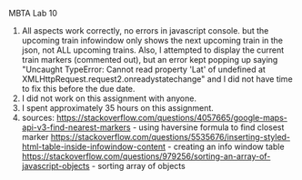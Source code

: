 MBTA Lab 10
1. All aspects work correctly, no errors in javascript console. but the upcoming train infowindow only shows the next upcoming train in the json, not ALL upcoming trains. Also, I attempted to display the current train markers (commented out), but an error kept popping up saying "Uncaught TypeError: Cannot read property 'Lat' of undefined at XMLHttpRequest.request2.onreadystatechange" and I did not have time to fix this before the due date. 
2. I did not work on this assignment with anyone. 
3. I spent approximately 35 hours on this assignment. 
4. sources: 
https://stackoverflow.com/questions/4057665/google-maps-api-v3-find-nearest-markers - using haversine formula to find closest marker 
https://stackoverflow.com/questions/5535676/inserting-styled-html-table-inside-infowindow-content - creating an info window table 
https://stackoverflow.com/questions/979256/sorting-an-array-of-javascript-objects - sorting array of objects